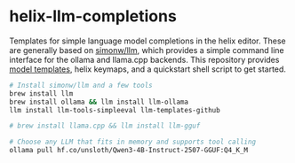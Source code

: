 # helix-llm-completions
Templates for simple language model completions in the helix editor. These are generally based on [simonw/llm](https://github.com/simonw/llm), which provides a simple command line interface for the ollama and llama.cpp backends. This repository provides [model templates](https://llm.datasette.io/en/stable/templates.html#templates), helix keymaps, and a quickstart shell script to get started.

```bash
# Install simonw/llm and a few tools
brew install llm
brew install ollama && llm install llm-ollama
llm install llm-tools-simpleeval llm-templates-github

# brew install llama.cpp && llm install llm-gguf

# Choose any LLM that fits in memory and supports tool calling
ollama pull hf.co/unsloth/Qwen3-4B-Instruct-2507-GGUF:Q4_K_M


```
